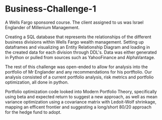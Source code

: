 # Business-Challenge-1

A Wells Fargo sponsored course.
The client assigned to us was Israel Englander of Millenium Management.

Creating a SQL database that represents the relationships of the different business divisions within Wells Fargo wealth management.
Setting up dataframes and visualizing an Entity Relationship Diagram and loading in the created data for each division through DDL's.
Data was either generated in Python or pulled from sources such as YahooFinance and AlphaVantage.

The rest of this challenge was open-ended to allow for analysis into the portfolio of Mr Englander and any recommendations for his portftolio.
Our analysis consisted of a current portfolio analysis, risk metrics and portfolio optimization, all done in python.

Portfolio optimization code looked into Modern Portfolio Theory, specifically using beta and expected return to suggest a new approach, as well
as mean variance optimization using a covariance matrix with Ledoit-Wolf shrinkage, mapping an efficent frontier and suggesting a long/short 
80/20 approach for the hedge fund to adopt.
